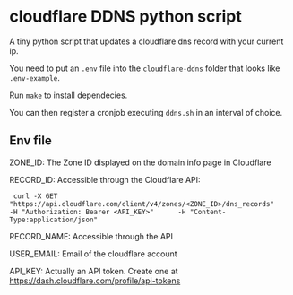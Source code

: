 # cloudflare DDNS python script

A tiny python script that updates a cloudflare dns record with your current ip.

You need to put an `.env` file into the `cloudflare-ddns` folder that looks like `.env-example`.

Run `make` to install dependecies.

You can then register a cronjob executing `ddns.sh` in an interval of choice.

## Env file

ZONE_ID: The Zone ID displayed on the domain info page in Cloudflare

RECORD_ID: Accessible through the Cloudflare API:

```
 curl -X GET "https://api.cloudflare.com/client/v4/zones/<ZONE_ID>/dns_records"      -H "Authorization: Bearer <API_KEY>"      -H "Content-Type:application/json"
```

RECORD_NAME: Accessible through the API

USER_EMAIL: Email of the cloudflare account

API_KEY: Actually an API token. Create one at https://dash.cloudflare.com/profile/api-tokens
